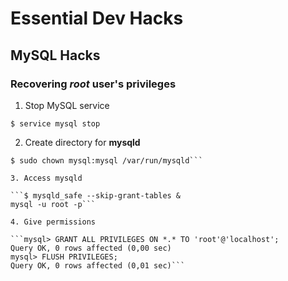 # Essential Dev Hacks

## MySQL Hacks

### Recovering _root_ user's privileges

1. Stop MySQL service 

```$ service mysql stop```

2. Create directory for **mysqld**

```$ sudo mkdir -p /var/run/mysqld
$ sudo chown mysql:mysql /var/run/mysqld```

3. Access mysqld

```$ mysqld_safe --skip-grant-tables &
mysql -u root -p```

4. Give permissions 

```mysql> GRANT ALL PRIVILEGES ON *.* TO 'root'@'localhost';
Query OK, 0 rows affected (0,00 sec)
mysql> FLUSH PRIVILEGES;
Query OK, 0 rows affected (0,01 sec)```
